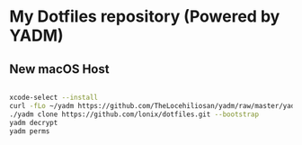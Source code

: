 # My Dotfiles repository (Powered by YADM)


## New macOS Host

```BASH

xcode-select --install
curl -fLo ~/yadm https://github.com/TheLocehiliosan/yadm/raw/master/yadm && chmod a+x ~/yadm
./yadm clone https://github.com/lonix/dotfiles.git --bootstrap
yadm decrypt
yadm perms

```

